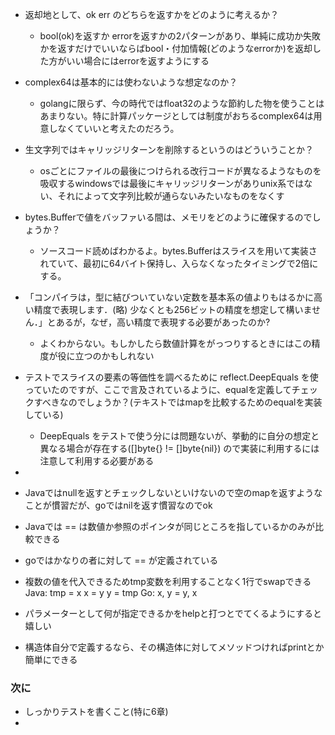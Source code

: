 
- 返却地として、ok err のどちらを返すかをどのように考えるか？
    - bool(ok)を返すか errorを返すかの2パターンがあり、単純に成功か失敗かを返すだけでいいならばbool・付加情報(どのようなerrorか)を返却した方がいい場合にはerrorを返すようにする
- complex64は基本的には使わないような想定なのか？
    - golangに限らず、今の時代ではfloat32のような節約した物を使うことはあまりない。特に計算パッケージとしては制度がおちるcomplex64は用意しなくていいと考えたのだろう。
- 生文字列ではキャリッジリターンを削除するというのはどういうことか？
    - osごとにファイルの最後につけられる改行コードが異なるようなものを吸収するwindowsでは最後にキャリッジリターンがありunix系ではない、それによって文字列比較が通らないみたいなものをなくす
- bytes.Bufferで値をバッファいる間は、メモリをどのように確保するのでしょうか？
    - ソースコード読めばわかるよ。bytes.Bufferはスライスを用いて実装されていて、最初に64バイト保持し、入らなくなったタイミングで2倍にする。
- 「コンパイラは，型に結びついていない定数を基本系の値よりもはるかに高い精度で表現します．(略) 少なくとも256ビットの精度を想定して構いません．」とあるが，なぜ，高い精度で表現する必要があったのか?
    - よくわからない。もしかしたら数値計算をがっつりするときにはこの精度が役に立つのかもしれない
- テストでスライスの要素の等価性を調べるために reflect.DeepEquals を使っていたのですが、ここで言及されているように、equalを定義してチェックすべきなのでしょうか？(テキストではmapを比較するためのequalを実装している)
    - DeepEquals をテストで使う分には問題ないが、挙動的に自分の想定と異なる場合が存在する([]byte{} != []byte{nil}) ので実装に利用するには注意して利用する必要がある
- 


- Javaではnullを返すとチェックしないといけないので空のmapを返すようなことが慣習だが、goではnilを返す慣習なのでok
- Javaでは == は数値か参照のポインタが同じところを指しているかのみが比較できる
- goではかなりの者に対して == が定義されている
- 複数の値を代入できるためtmp変数を利用することなく1行でswapできる
Java: 
    tmp = x
    x = y
    y = tmp
Go: 
    x, y = y, x


- パラメーターとして何が指定できるかをhelpと打つとでてくるようにすると嬉しい
- 構造体自分で定義するなら、その構造体に対してメソッドつければprintとか簡単にできる


### 次に
- しっかりテストを書くこと(特に6章)
- 